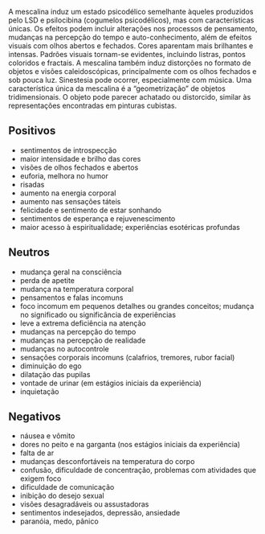 A mescalina induz um estado psicodélico semelhante àqueles produzidos pelo LSD e psilocibina (cogumelos psicodélicos), mas com características únicas. Os efeitos podem incluir alterações nos processos de pensamento, mudanças na percepção do tempo e auto-conhecimento, além de efeitos visuais com olhos abertos e fechados. Cores aparentam mais brilhantes e intensas. Padrões visuais tornam-se evidentes, incluindo listras, pontos coloridos e fractais. A mescalina também induz distorções no formato de objetos e visões caleidoscópicas, principalmente com os olhos fechados e sob pouca luz. Sinestesia pode ocorrer, especialmente com música. Uma característica única da mescalina é a “geometrização” de objetos tridimensionais. O objeto pode parecer achatado ou distorcido, similar às representações encontradas em pinturas cubistas.

## Positivos

- sentimentos de introspecção
- maior intensidade e brilho das cores
- visões de olhos fechados e abertos
- euforia, melhora no humor
- risadas
- aumento na energia corporal
- aumento nas sensações táteis
- felicidade e sentimento de estar sonhando
- sentimentos de esperança e rejuvenescimento
- maior acesso à espiritualidade; experiências esotéricas profundas

## Neutros

- mudança geral na consciência
- perda de apetite
- mudança na temperatura corporal
- pensamentos e falas incomuns
- foco incomum em pequenos detalhes ou grandes conceitos; mudança no significado ou significância de experiências
- leve a extrema deficiência na atenção
- mudanças na percepção do tempo
- mudanças na percepção de realidade
- mudanças no autocontrole
- sensações corporais incomuns (calafrios, tremores, rubor facial)
- diminuição do ego
- dilatação das pupilas
- vontade de urinar (em estágios iniciais da experiência)
- inquietação

## Negativos

- náusea e vômito
- dores no peito e na garganta (nos estágios iniciais da experiência)
- falta de ar
- mudanças desconfortáveis na temperatura do corpo
- confusão, dificuldade de concentração, problemas com atividades que exigem foco
- dificuldade de comunicação
- inibição do desejo sexual
- visões desagradáveis ou assustadoras
- sentimentos indesejados, depressão, ansiedade
- paranóia, medo, pânico